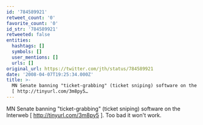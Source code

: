```yaml
---
id: '784589921'
retweet_count: '0'
favorite_count: '0'
id_str: '784589921'
retweeted: false
entities:
  hashtags: []
  symbols: []
  user_mentions: []
  urls: []
original_url: https://twitter.com/jth/status/784589921
date: '2008-04-07T19:25:34.000Z'
title: >-
  MN Senate banning "ticket-grabbing" (ticket sniping) software on the Interweb
  [ http://tinyurl.com/3m8py5…
---
```


MN Senate banning "ticket-grabbing" (ticket sniping) software on the Interweb [ http://tinyurl.com/3m8py5 ]. Too bad it won't work.